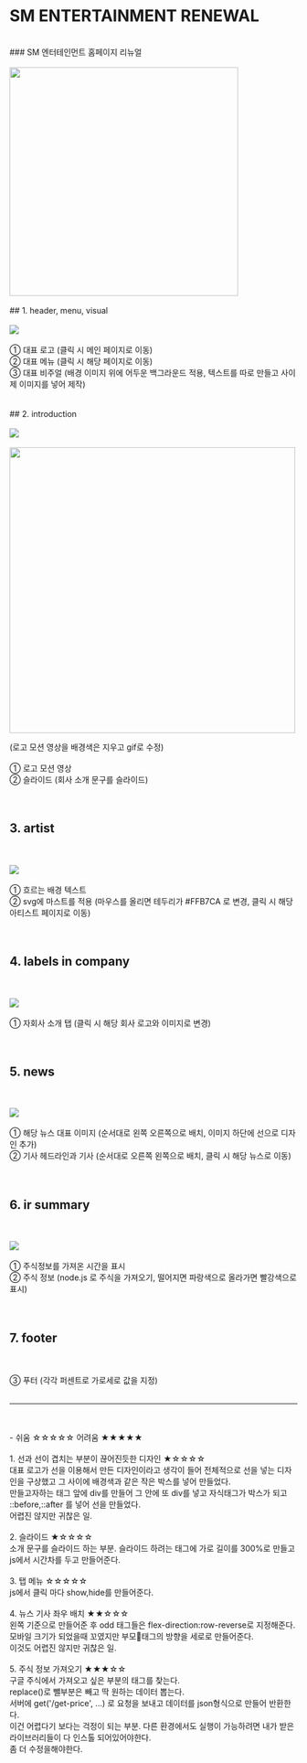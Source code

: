 # SM ENTERTAINMENT RENEWAL 
<br />
### SM 엔터테인먼트 홈페이지 리뉴얼
<br /><br />
<img src="https://github.com/user-attachments/assets/45bcb898-a794-4cc8-b729-1a8fb653ceed" width="400"/>
<br /><br />
## 1. header, menu, visual 
<br /><br />
  <img src="https://github.com/user-attachments/assets/94b26ebf-1c05-4562-bf65-e0ee91431690"/>
<br /><br />
① 대표 로고 (클릭 시 메인 페이지로 이동)<br />
② 대표 메뉴 (클릭 시 해당 페이지로 이동)<br />
③ 대표 비주얼 (배경 이미지 위에 어두운 백그라운드 적용, 텍스트를 따로 만들고 사이제 이미지를 넣어 제작)<br />
<br /><br />
## 2. introduction
<br /><br />
  <img src="https://github.com/user-attachments/assets/acaca32b-f4c1-403a-a014-65e5ca29e685"/>
<br /><br />
<img width="500" src="https://github.com/user-attachments/assets/37260c70-cabd-4357-8866-4b941871791c"/>

(로고 모션 영상을 배경색은 지우고 gif로 수정)
<br /><br />
① 로고 모션 영상<br />
② 슬라이드 (회사 소개 문구를 슬라이드)<br />
<br /><br />
## 3. artist
<br /><br />
  <img src="https://github.com/user-attachments/assets/ac3e96a4-e24e-4baf-b908-093053ba761b"/>
<br /><br />
① 흐르는 배경 텍스트 <br />
② svg에 마스트를 적용 (마우스를 올리면 테두리가 #FFB7CA 로 변경, 클릭 시 해당 아티스트 페이지로 이동)<br />
<br /><br />
## 4. labels in company
<br /><br />
  <img src="https://github.com/user-attachments/assets/8083af6d-8261-458c-b49c-3fefb145fd68"/>
<br /><br />
① 자회사 소개 탭 (클릭 시 해당 회사 로고와 이미지로 변경) <br />
<br /><br />
## 5. news 
<br /><br />
  <img src="https://github.com/user-attachments/assets/45c2badc-f9f2-4509-9bb1-6962638e7c66"/>
<br /><br />
① 해당 뉴스 대표 이미지 (순서대로 왼쪽 오른쪽으로 배치, 이미지 하단에 선으로 디자인 추가) <br />
② 기사 헤드라인과 기사 (순서대로 오른쪽 왼쪽으로 배치, 클릭 시 해당 뉴스로 이동) <br />
<br /><br />
## 6. ir summary
<br /><br />
  <img src="https://github.com/user-attachments/assets/ede95720-5bcb-48a5-928f-41fe13ef509f"/>
<br /><br />
① 주식정보를 가져온 시간을 표시 <br />
② 주식 정보 (node.js 로 주식을 가져오기, 떨어지면 파랑색으로 올라가면 빨강색으로 표시) <br />
<br /><br />
## 7. footer
<br /><br />
③ 푸터 (각각 퍼센트로 가로세로 값을 지정)
<br /><br />
<hr />
<br /><br />
 - 쉬움 ☆☆☆☆☆ 어려움 ★★★★★
 <br /><br />
  1. 선과 선이 겹치는 부분이 끊어진듯한 디자인  ★☆☆☆☆ 
  <br />
      대표 로고가 선을 이용해서 만든 디자인이라고 생각이 들어 전체적으로 선을 넣는 디자인을 구상했고 그 사이에 배경색과 같은 작은 박스를 넣어 만들었다.  <br />
      만들고자하는 태그 앞에 div를 만들어 그 안에 또 div를 넣고 자식태그가 박스가 되고 ::before,::after 를 넣어 선을 만들었다.  <br />
      어렵진 않지만 귀찮은 일.
  <br />  <br />
  2. 슬라이드  ★☆☆☆☆
  <br />
      소개 문구를 슬라이드 하는 부분. 슬라이드 하려는 태그에 가로 길이를 300%로 만들고 js에서 시간차를 두고 만들어준다.
  <br />  <br />
  3. 탭 메뉴 ☆☆☆☆☆
  <br />
    js에서 클릭 마다 show,hide를 만들어준다.
  <br />  <br />
  4. 뉴스 기사 좌우 배치 ★★☆☆☆
  <br />
      왼쪽 기준으로 만들어준 후 odd 태그들은 flex-direction:row-reverse로 지정해준다.   <br />
      모바일 크기가 되었을때 꼬였지만 부모태그의 방향을 세로로 만들어준다.  <br />
      이것도 어렵진 않지만 귀찮은 일.
  <br />  <br />
  5. 주식 정보 가져오기 ★★★☆☆
  <br />
      구글 주식에서 가져오고 싶은 부분의 태그를 찾는다.  <br />
      replace()로 뺄부분은 빼고 딱 원하는 데이터 뽑는다.  <br />
      서버에 get('/get-price', ...) 로 요청을 보내고 데이터를 json형식으로 만들어 반환한다.  <br />
      이건 어렵다기 보다는 걱정이 되는 부분. 다른 환경에서도 실행이 가능하려면 내가 받은 라이브러리들이 다 인스톨 되어있어야한다. <br />
      좀 더 수정을해야한다.
      







    
